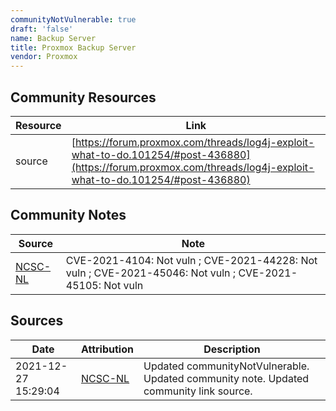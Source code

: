 ```yaml
---
communityNotVulnerable: true
draft: 'false'
name: Backup Server
title: Proxmox Backup Server
vendor: Proxmox
---
```



## Community Resources
| Resource | Link |
| --- | --- |
| source | [https://forum.proxmox.com/threads/log4j-exploit-what-to-do.101254/#post-436880](https://forum.proxmox.com/threads/log4j-exploit-what-to-do.101254/#post-436880) |

## Community Notes
| Source | Note |
| --- | --- |
| [NCSC-NL](https://github.com/NCSC-NL/log4shell/blob/main/software/README.md) | CVE-2021-4104: Not vuln ; CVE-2021-44228: Not vuln ; CVE-2021-45046: Not vuln ; CVE-2021-45105: Not vuln </ul> |

## Sources
| Date | Attribution | Description |
| --- | --- | --- |
| 2021-12-27 15:29:04 | [NCSC-NL](https://github.com/NCSC-NL/log4shell/blob/main/software/README.md) | Updated communityNotVulnerable. Updated community note. Updated community link source.  |
